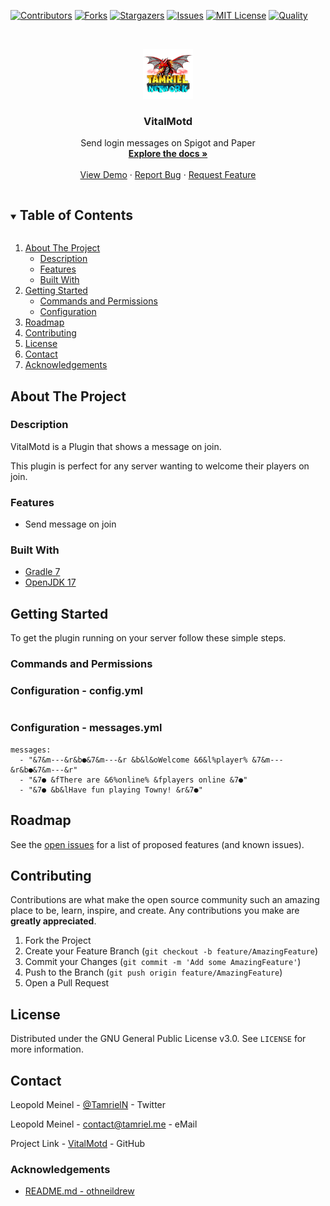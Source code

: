 <!-- PROJECT SHIELDS -->
[![Contributors][contributors-shield]][contributors-url]
[![Forks][forks-shield]][forks-url]
[![Stargazers][stars-shield]][stars-url]
[![Issues][issues-shield]][issues-url]
[![MIT License][license-shield]][license-url]
[![Quality][quality-shield]][quality-url]

<!-- PROJECT LOGO -->
<!--suppress ALL -->
<br />
<p align="center">
  <a href="https://github.com/TamrielNetwork/VitalMotd">
    <img src="images/logo.png" alt="Logo" width="80" height="80">
  </a>

<h3 align="center">VitalMotd</h3>

  <p align="center">
    Send login messages on Spigot and Paper
    <br />
    <a href="https://github.com/TamrielNetwork/VitalMotd"><strong>Explore the docs »</strong></a>
    <br />
    <br />
    <a href="https://github.com/TamrielNetwork/VitalMotd">View Demo</a>
    ·
    <a href="https://github.com/TamrielNetwork/VitalMotd/issues">Report Bug</a>
    ·
    <a href="https://github.com/TamrielNetwork/VitalMotd/issues">Request Feature</a>
  </p>

<!-- TABLE OF CONTENTS -->
<details open="open">
  <summary><h2 style="display: inline-block">Table of Contents</h2></summary>
  <ol>
    <li>
      <a href="#about-the-project">About The Project</a>
      <ul>
        <li><a href="#description">Description</a></li>
        <li><a href="#features">Features</a></li>
        <li><a href="#built-with">Built With</a></li>
      </ul>
    </li>
    <li>
      <a href="#getting-started">Getting Started</a>
      <ul>
        <li><a href="#commands-and-permissions">Commands and Permissions</a></li>
        <li><a href="#configuration">Configuration</a></li>
      </ul>
    </li>
    <li><a href="#roadmap">Roadmap</a></li>
    <li><a href="#contributing">Contributing</a></li>
    <li><a href="#license">License</a></li>
    <li><a href="#contact">Contact</a></li>
    <li><a href="#acknowledgements">Acknowledgements</a></li>
  </ol>
</details>

<!-- ABOUT THE PROJECT -->

## About The Project

### Description

VitalMotd is a Plugin that shows a message on join.

This plugin is perfect for any server wanting to welcome their players on join.

### Features

* Send message on join

### Built With

* [Gradle 7](https://docs.gradle.org/7.4/release-notes.html)
* [OpenJDK 17](https://openjdk.java.net/projects/jdk/17/)

<!-- GETTING STARTED -->

## Getting Started

To get the plugin running on your server follow these simple steps.

### Commands and Permissions

### Configuration - config.yml

```
```

### Configuration - messages.yml

```
messages:
  - "&7&m---&r&b●&7&m---&r &b&l&oWelcome &6&l%player% &7&m---&r&b●&7&m---&r"
  - "&7● &fThere are &6%online% &fplayers online &7●"
  - "&7● &b&lHave fun playing Towny! &r&7●"
```

<!-- ROADMAP -->

## Roadmap

See the [open issues](https://github.com/TamrielNetwork/VitalMotd/issues) for a list of proposed features (and known
issues).

<!-- CONTRIBUTING -->

## Contributing

Contributions are what make the open source community such an amazing place to be, learn, inspire, and create. Any
contributions you make are **greatly appreciated**.

1. Fork the Project
2. Create your Feature Branch (`git checkout -b feature/AmazingFeature`)
3. Commit your Changes (`git commit -m 'Add some AmazingFeature'`)
4. Push to the Branch (`git push origin feature/AmazingFeature`)
5. Open a Pull Request

<!-- LICENSE -->

## License

Distributed under the GNU General Public License v3.0. See `LICENSE` for more information.

<!-- CONTACT -->

## Contact

Leopold Meinel - [@TamrielN](https://twitter.com/TamrielN) - Twitter

Leopold Meinel - [contact@tamriel.me](mailto:contact@tamriel.me) - eMail

Project Link - [VitalMotd](https://github.com/TamrielNetwork/VitalMotd) - GitHub

<!-- ACKNOWLEDGEMENTS -->

### Acknowledgements

* [README.md - othneildrew](https://github.com/othneildrew/Best-README-Template)

<!-- MARKDOWN LINKS & IMAGES -->

[contributors-shield]: https://img.shields.io/github/contributors-anon/TamrielNetwork/VitalMotd?style=for-the-badge

[contributors-url]: https://github.com/TamrielNetwork/VitalMotd/graphs/contributors

[forks-shield]: https://img.shields.io/github/forks/TamrielNetwork/VitalMotd?label=Forks&style=for-the-badge

[forks-url]: https://github.com/TamrielNetwork/VitalMotd/network/members

[stars-shield]: https://img.shields.io/github/stars/TamrielNetwork/VitalMotd?style=for-the-badge

[stars-url]: https://github.com/TamrielNetwork/VitalMotd/stargazers

[issues-shield]: https://img.shields.io/github/issues/TamrielNetwork/VitalMotd?style=for-the-badge

[issues-url]: https://github.com/TamrielNetwork/VitalMotd/issues

[license-shield]: https://img.shields.io/github/license/TamrielNetwork/VitalMotd?style=for-the-badge

[license-url]: https://github.com/TamrielNetwork/VitalMotd/blob/main/LICENSE

[quality-shield]: https://img.shields.io/codefactor/grade/github/TamrielNetwork/VitalMotd?style=for-the-badge

[quality-url]: https://www.codefactor.io/repository/github/TamrielNetwork/VitalMotd
